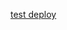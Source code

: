 

<a href="https://console.bluemix.net/devops/setup/deploy?repository=https%3A//git.ng.bluemix.net/jonathan.harker/chatbot-deploy&chatbotName=Chatbot&chatbotWorkspaceURL=https%3A//git.ng.bluemix.net/jonathan.harker/chatbot-deploy/raw/master/tmp/workspace.json">test deploy</a>
